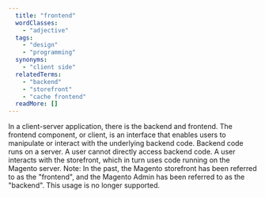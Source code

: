 ```yaml
---
  title: "frontend"
  wordClasses:
    - "adjective"
  tags:
    - "design"
    - "programming"
  synonyms:
    - "client side"
  relatedTerms:
    - "backend"
    - "storefront"
    - "cache frontend"
  readMore: []
---
```

In a client-server application, there is the backend and frontend. The frontend component, or client, is an interface that enables users to manipulate or interact with the underlying backend code. Backend code runs on a server. A user cannot directly access backend code. A user interacts with the storefront, which in turn uses code running on the Magento server.
Note: In the past, the Magento storefront has been referred to as the "frontend", and the Magento Admin has been referred to as the "backend". This usage is no longer supported.
